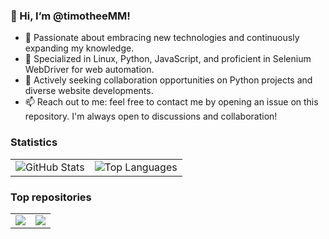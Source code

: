 ### 👋 Hi, I’m @timotheeMM!

* 🌱 Passionate about embracing new technologies and continuously expanding my knowledge.
* 👀 Specialized in Linux, Python, JavaScript, and proficient in Selenium WebDriver for web automation.
* 💞️ Actively seeking collaboration opportunities on Python projects and diverse website developments.
* 📫 Reach out to me: feel free to contact me by opening an issue on this repository. I'm always open to discussions and collaboration!

### Statistics

<table>
    <tr>
        <td>
            <img src="https://github-readme-stats.vercel.app/api?username=timotheeMM&show_icons=true&include_all_commits=true&theme=buefy&hide_border=true" alt="GitHub Stats">
        </td>
        <td>
            <img src="https://github-readme-stats.vercel.app/api/top-langs/?username=timotheeMM&layout=compact&theme=buefy&hide_border=true" alt="Top Languages">
        </td>
    </tr>
</table>

### Top repositories

<table>
    <tr>
        <td>
            <a href="https://github.com/timotheeMM/gui-youtube-downloader/">
                <img src="https://github-readme-stats.vercel.app/api/pin/?username=timotheeMM&repo=gui-youtube-downloader&theme=buefy&hide_border=true">
            </a>
        </td>
        <td>
            <a href="https://github.com/timotheeMM/snake-game/">
                <img src="https://github-readme-stats.vercel.app/api/pin/?username=timotheeMM&repo=snake-game&theme=buefy&hide_border=true">
            </a>
        </td>
    </tr>
</table>

